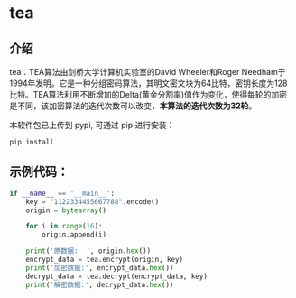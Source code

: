 # tea

## 介绍

tea：TEA算法由剑桥大学计算机实验室的David Wheeler和Roger Needham于1994年发明。它是一种分组密码算法，其明文密文块为64比特，密钥长度为128比特。TEA算法利用不断增加的Delta(黄金分割率)值作为变化，使得每轮的加密是不同，该加密算法的迭代次数可以改变，**本算法的迭代次数为32轮**。

本软件包已上传到 pypi, 可通过 pip 进行安装：

```
pip install 
```

## 示例代码：

```python
if __name__ == '__main__':
    key = "1122334455667788".encode()
    origin = bytearray()

    for i in range(16):
        origin.append(i)

    print('原数据:  ', origin.hex())
    encrypt_data = tea.encrypt(origin, key)
    print('加密数据:', encrypt_data.hex())
    decrypt_data = tea.decrypt(encrypt_data, key)
    print('解密数据:', decrypt_data.hex())
```
